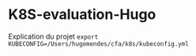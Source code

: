 # K8S-evaluation-Hugo
Explication du projet
``` export KUBECONFIG=/Users/hugomendes/cfa/k8s/kubeconfig.yml ```
